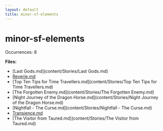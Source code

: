 ```yaml
---
layout: default
title: minor-sf-elements
---
```

# minor-sf-elements

Occurrences: 8

**Files:**

- [Last Gods.md](content/Stories/Last Gods.md)
- [Reverie.md](content/Stories/Reverie.md)
- [Top Ten Tips for Time Travellers.md](content/Stories/Top Ten Tips for Time Travellers.md)
- [The Forgotten Enemy.md](content/Stories/The Forgotten Enemy.md)
- [Night Journey of the Dragon Horse.md](content/Stories/Night Journey of the Dragon Horse.md)
- [Nightfall - The Curse.md](content/Stories/Nightfall - The Curse.md)
- [Transience.md](content/Stories/Transience.md)
- [The Visitor from Taured.md](content/Stories/The Visitor from Taured.md)
